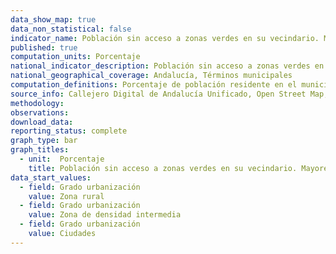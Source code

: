 ```yaml
---
data_show_map: true
data_non_statistical: false
indicator_name: Población sin acceso a zonas verdes en su vecindario. Mayores de 65 años
published: true
computation_units: Porcentaje
national_indicator_description: Población sin acceso a zonas verdes en su vecindario. Mayores de 65 años
national_geographical_coverage: Andalucía, Términos municipales
computation_definitions: Porcentaje de población residente en el municipio que no dispone de una zona verde accesible a 10 minutos caminando desde su residencia (portal).  Este indicador aproxima, a nivel municipal,  información sobre  superficie edificada de las ciudades que se dedica a espacios abiertos para uso público de todos, desglosada por sexo y edad.
source_info: Callejero Digital de Andalucía Unificado, Open Street Map, Catastro inmobiliario y distribución espacial de la población en Andalucía
methodology:
observations: 
download_data:
reporting_status: complete
graph_type: bar
graph_titles:
  - unit:  Porcentaje
    title: Población sin acceso a zonas verdes en su vecindario. Mayores de 65 años
data_start_values:
  - field: Grado urbanización
    value: Zona rural
  - field: Grado urbanización
    value: Zona de densidad intermedia
  - field: Grado urbanización
    value: Ciudades 
---
```

